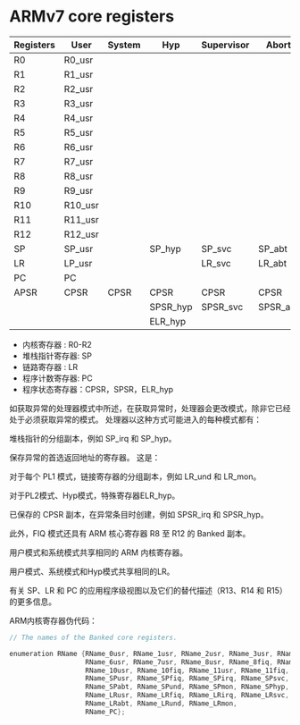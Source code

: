 
# ARMv7 core registers

| Registers | User    | System | Hyp      | Supervisor | Abort    | Undefined | Monitor  | IRQ      | FIQ      |
| --------- | ------- | ------ | -------- | ---------- | -------- | --------- | -------- | -------- | -------- |
| R0        | R0_usr  |        |          |            |          |           |          |          |          |
| R1        | R1_usr  |        |          |            |          |           |          |          |          |
| R2        | R2_usr  |        |          |            |          |           |          |          |          |
| R3        | R3_usr  |        |          |            |          |           |          |          |          |
| R4        | R4_usr  |        |          |            |          |           |          |          |          |
| R5        | R5_usr  |        |          |            |          |           |          |          |          |
| R6        | R6_usr  |        |          |            |          |           |          |          |          |
| R7        | R7_usr  |        |          |            |          |           |          |          |          |
| R8        | R8_usr  |        |          |            |          |           |          |          | R8_fiq   |
| R9        | R9_usr  |        |          |            |          |           |          |          | R9_fiq   |
| R10       | R10_usr |        |          |            |          |           |          |          | R10_fiq  |
| R11       | R11_usr |        |          |            |          |           |          |          | R11_fiq  |
| R12       | R12_usr |        |          |            |          |           |          |          | R12_fiq  |
| SP        | SP_usr  |        | SP_hyp   | SP_svc     | SP_abt   | SP_und    | SP_mon   | SP_irq   | SP_fiq   |
| LR        | LP_usr  |        |          | LR_svc     | LR_abt   | LR_und    | LR_mon   | LR_irq   | LR_fiq   |
| PC        | PC      |        |          |            |          |           |          |          |          |
| APSR      | CPSR    | CPSR   | CPSR     | CPSR       | CPSR     | CPSR      | CPSR     | CPSR     | CPSR     |
|           |         |        | SPSR_hyp | SPSR_svc   | SPSR_abt | SPSR_und  | SPSR_mon | SPSR_irq | SPSR_fiq |
|           |         |        | ELR_hyp  |            |          |           |          |          |          |

- 内核寄存器    : R0-R2
- 堆栈指针寄存器: SP
- 链路寄存器    : LR
- 程序计数寄存器: PC
- 程序状态寄存器：CPSR，SPSR，ELR_hyp

如获取异常的处理器模式中所述，在获取异常时，处理器会更改模式，除非它已经处于必须获取异常的模式。 处理器以这种方式可能进入的每种模式都有：

堆栈指针的分组副本，例如 SP_irq 和 SP_hyp。

保存异常的首选返回地址的寄存器。 这是：

对于每个 PL1 模式，链接寄存器的分组副本，例如 LR_und 和 LR_mon。

对于PL2模式、Hyp模式，特殊寄存器ELR_hyp。

已保存的 CPSR 副本，在异常条目时创建，例如 SPSR_irq 和 SPSR_hyp。

此外，FIQ 模式还具有 ARM 核心寄存器 R8 至 R12 的 Banked 副本。

用户模式和系统模式共享相同的 ARM 内核寄存器。

用户模式、系统模式和Hyp模式共享相同的LR。

有关 SP、LR 和 PC 的应用程序级视图以及它们的替代描述（R13、R14 和 R15）的更多信息。

ARM内核寄存器伪代码：

```c
// The names of the Banked core registers.

enumeration RName {RName_0usr, RName_1usr, RName_2usr, RName_3usr, RName_4usr, RName_5usr,
                   RName_6usr, RName_7usr, RName_8usr, RName_8fiq, RName_9usr, RName_9fiq,
                   RName_10usr, RName_10fiq, RName_11usr, RName_11fiq, RName_12usr, RName_12fiq,
                   RName_SPusr, RName_SPfiq, RName_SPirq, RName_SPsvc,
                   RName_SPabt, RName_SPund, RName_SPmon, RName_SPhyp,
                   RName_LRusr, RName_LRfiq, RName_LRirq, RName_LRsvc,
                   RName_LRabt, RName_LRund, RName_LRmon,
                   RName_PC};

```
